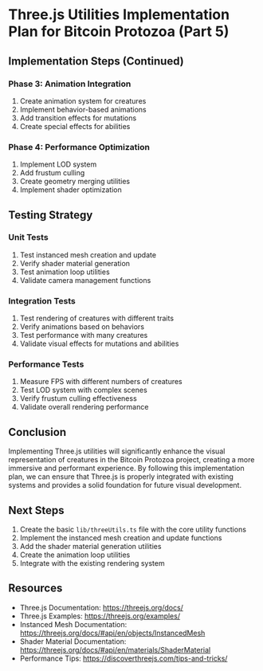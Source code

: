 # Three.js Utilities Implementation Plan for Bitcoin Protozoa (Part 5)

## Implementation Steps (Continued)

### Phase 3: Animation Integration
1. Create animation system for creatures
2. Implement behavior-based animations
3. Add transition effects for mutations
4. Create special effects for abilities

### Phase 4: Performance Optimization
1. Implement LOD system
2. Add frustum culling
3. Create geometry merging utilities
4. Implement shader optimization

## Testing Strategy

### Unit Tests
1. Test instanced mesh creation and update
2. Verify shader material generation
3. Test animation loop utilities
4. Validate camera management functions

### Integration Tests
1. Test rendering of creatures with different traits
2. Verify animations based on behaviors
3. Test performance with many creatures
4. Validate visual effects for mutations and abilities

### Performance Tests
1. Measure FPS with different numbers of creatures
2. Test LOD system with complex scenes
3. Verify frustum culling effectiveness
4. Validate overall rendering performance

## Conclusion
Implementing Three.js utilities will significantly enhance the visual representation of creatures in the Bitcoin Protozoa project, creating a more immersive and performant experience. By following this implementation plan, we can ensure that Three.js is properly integrated with existing systems and provides a solid foundation for future visual development.

## Next Steps
1. Create the basic `lib/threeUtils.ts` file with the core utility functions
2. Implement the instanced mesh creation and update functions
3. Add the shader material generation utilities
4. Create the animation loop utilities
5. Integrate with the existing rendering system

## Resources
- Three.js Documentation: https://threejs.org/docs/
- Three.js Examples: https://threejs.org/examples/
- Instanced Mesh Documentation: https://threejs.org/docs/#api/en/objects/InstancedMesh
- Shader Material Documentation: https://threejs.org/docs/#api/en/materials/ShaderMaterial
- Performance Tips: https://discoverthreejs.com/tips-and-tricks/
